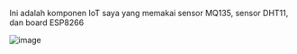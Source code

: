 Ini adalah komponen IoT saya yang memakai sensor MQ135, sensor DHT11, dan board ESP8266 

![image](https://github.com/user-attachments/assets/4c6a7618-65c3-41d5-a6c4-3f6fb2c94f22)
